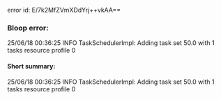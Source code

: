 error id: E/7k2MfZVmXDdYrj++vkAA==
### Bloop error:

25/06/18 00:36:25 INFO TaskSchedulerImpl: Adding task set 50.0 with 1 tasks resource profile 0
#### Short summary: 

25/06/18 00:36:25 INFO TaskSchedulerImpl: Adding task set 50.0 with 1 tasks resource profile 0